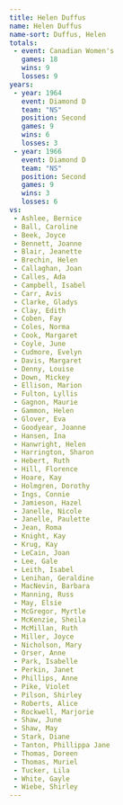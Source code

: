```yaml
---
title: Helen Duffus
name: Helen Duffus
name-sort: Duffus, Helen
totals:
 - event: Canadian Women's
   games: 18
   wins: 9
   losses: 9
years:
 - year: 1964
   event: Diamond D
   team: "NS"
   position: Second
   games: 9
   wins: 6
   losses: 3
 - year: 1966
   event: Diamond D
   team: "NS"
   position: Second
   games: 9
   wins: 3
   losses: 6
vs:
 - Ashlee, Bernice
 - Ball, Caroline
 - Beek, Joyce
 - Bennett, Joanne
 - Blair, Jeanette
 - Brechin, Helen
 - Callaghan, Joan
 - Calles, Ada
 - Campbell, Isabel
 - Carr, Avis
 - Clarke, Gladys
 - Clay, Edith
 - Coben, Fay
 - Coles, Norma
 - Cook, Margaret
 - Coyle, June
 - Cudmore, Evelyn
 - Davis, Margaret
 - Denny, Louise
 - Down, Mickey
 - Ellison, Marion
 - Fulton, Lyllis
 - Gagnon, Maurie
 - Gammon, Helen
 - Glover, Eva
 - Goodyear, Joanne
 - Hansen, Ina
 - Hanwright, Helen
 - Harrington, Sharon
 - Hebert, Ruth
 - Hill, Florence
 - Hoare, Kay
 - Holmgren, Dorothy
 - Ings, Connie
 - Jamieson, Hazel
 - Janelle, Nicole
 - Janelle, Paulette
 - Jean, Roma
 - Knight, Kay
 - Krug, Kay
 - LeCain, Joan
 - Lee, Gale
 - Leith, Isabel
 - Lenihan, Geraldine
 - MacNevin, Barbara
 - Manning, Russ
 - May, Elsie
 - McGregor, Myrtle
 - McKenzie, Sheila
 - McMillan, Ruth
 - Miller, Joyce
 - Nicholson, Mary
 - Orser, Anne
 - Park, Isabelle
 - Perkin, Janet
 - Phillips, Anne
 - Pike, Violet
 - Pilson, Shirley
 - Roberts, Alice
 - Rockwell, Marjorie
 - Shaw, June
 - Shaw, May
 - Stark, Diane
 - Tanton, Phillippa Jane
 - Thomas, Doreen
 - Thomas, Muriel
 - Tucker, Lila
 - White, Gayle
 - Wiebe, Shirley
---
```


